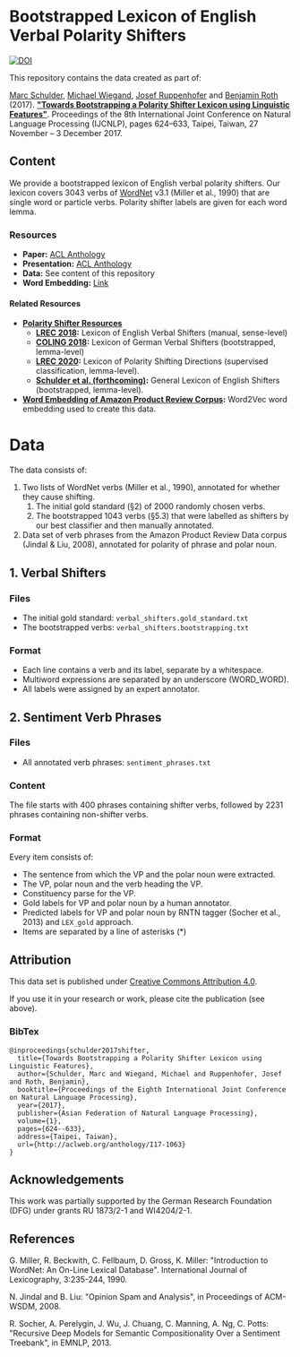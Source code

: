 # Bootstrapped Lexicon of English Verbal Polarity Shifters
[![DOI](https://zenodo.org/badge/DOI/10.5281/zenodo.3364811.svg)](https://doi.org/10.5281/zenodo.3364811)

This repository contains the data created as part of:

[Marc Schulder](http://marc.schulder.info), [Michael Wiegand](http://www.coli.uni-saarland.de/~miwieg/), [Josef Ruppenhofer](http://ruppenhofer.de/) and [Benjamin Roth](https://sites.google.com/site/rothbenj/) (2017). [**"Towards Bootstrapping a Polarity Shifter Lexicon using Linguistic Features"**](https://aclweb.org/anthology/I17-1063). Proceedings of the 8th International Joint Conference on Natural Language Processing (IJCNLP), pages 624–633, Taipei, Taiwan, 27 November – 3 December 2017.

## Content
We provide a bootstrapped lexicon of English verbal polarity shifters.
Our lexicon covers 3043 verbs of [WordNet](https://wordnet.princeton.edu/) v3.1 (Miller et al., 1990) that are single word or particle verbs.
Polarity shifter labels are given for each word lemma.

### Resources
- **Paper:** [ACL Anthology](https://aclweb.org/anthology/I17-1063)
- **Presentation:** [ACL Anthology](https://www.aclweb.org/anthology/attachments/I17-1063.Presentation.pdf)
- **Data:** See content of this repository
- **Word Embedding:** [Link](https://doi.org/10.5281/zenodo.3370051)


#### Related Resources
- **[Polarity Shifter Resources](https://github.com/uds-lsv/polarity-shifter-resources)**
  - **[LREC 2018](https://github.com/uds-lsv/lexicon-of-english-verbal-polarity-shifters):** Lexicon of English Verbal Shifters (manual, sense-level)
  - **[COLING 2018](https://github.com/uds-lsv/bootstrapped-lexicon-of-german-verbal-polarity-shifters):** Lexicon of German Verbal Shifters (bootstrapped, lemma-level)
  - **[LREC 2020](https://github.com/uds-lsv/lexicon-of-polarity-shifting-directions):** Lexicon of Polarity Shifting Directions (supervised classification, lemma-level).
  - **[Schulder et al. (forthcoming)](https://github.com/uds-lsv/bootstrapped-lexicon-of-english-polarity-shifters):** General Lexicon of English Shifters (bootstrapped, lemma-level).
- **[Word Embedding of Amazon Product Review Corpus](https://doi.org/10.5281/zenodo.3370051):** Word2Vec word embedding used to create this data.

# Data
The data consists of:
1. Two lists of WordNet verbs (Miller et al., 1990), annotated for whether they cause shifting.
    1. The initial gold standard (§2) of 2000 randomly chosen verbs.
    2. The bootstrapped 1043 verbs (§5.3) that were labelled as shifters by our best classifier and then manually annotated.
2. Data set of verb phrases from the Amazon Product Review Data corpus (Jindal & Liu, 2008), annotated for polarity of phrase and polar noun.


## 1. Verbal Shifters
### Files
  - The initial gold standard: `verbal_shifters.gold_standard.txt`
  - The bootstrapped verbs: `verbal_shifters.bootstrapping.txt`

### Format
- Each line contains a verb and its label, separate by a whitespace.
- Multiword expressions are separated by an underscore (WORD_WORD).
- All labels were assigned by an expert annotator.

## 2. Sentiment Verb Phrases
### Files
- All annotated verb phrases: `sentiment_phrases.txt`

### Content
The file starts with 400 phrases containing shifter verbs, followed by 2231 phrases containing non-shifter verbs.
### Format
Every item consists of:
- The sentence from which the VP and the polar noun were extracted.
- The VP, polar noun and the verb heading the VP.
- Constituency parse for the VP.
- Gold labels for VP and polar noun by a human annotator.
- Predicted labels for VP and polar noun by RNTN tagger (Socher et al., 2013) and `LEX_gold` approach.
- Items are separated by a line of asterisks (*)

## Attribution
This data set is published under [Creative Commons Attribution 4.0](https://github.com/uds-lsv/bootstrapped-lexicon-of-english-verbal-polarity-shifters/blob/master/LICENSE).

If you use it in your research or work, please cite the publication (see above).

### BibTex
```
@inproceedings{schulder2017shifter,
  title={Towards Bootstrapping a Polarity Shifter Lexicon using Linguistic Features},
  author={Schulder, Marc and Wiegand, Michael and Ruppenhofer, Josef and Roth, Benjamin},
  booktitle={Proceedings of the Eighth International Joint Conference on Natural Language Processing},
  year={2017},
  publisher={Asian Federation of Natural Language Processing},
  volume={1},
  pages={624--633},
  address={Taipei, Taiwan},
  url={http://aclweb.org/anthology/I17-1063}
}
```

## Acknowledgements
This work was partially supported by the German Research Foundation (DFG) under grants RU 1873/2-1 and WI4204/2-1.

## References
G. Miller, R. Beckwith, C. Fellbaum, D. Gross, K. Miller: "Introduction to WordNet: An On-Line Lexical Database". International Journal of Lexicography, 3:235-244, 1990.

N. Jindal and B. Liu: "Opinion Spam and Analysis", in Proceedings of ACM-WSDM, 2008.

R. Socher, A. Perelygin, J. Wu, J. Chuang, C. Manning, A. Ng, C. Potts: "Recursive Deep Models for Semantic Compositionality Over a Sentiment Treebank", in EMNLP, 2013.
